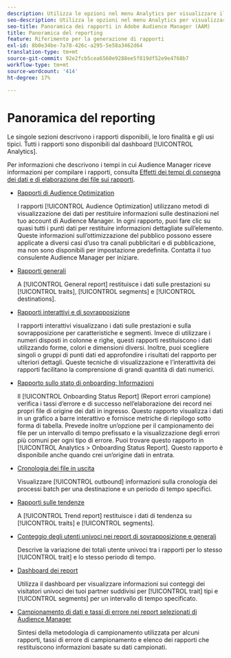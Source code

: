 ```yaml
---
description: Utilizza le opzioni nel menu Analytics per visualizzare il dashboard e vari rapporti.
seo-description: Utilizza le opzioni nel menu Analytics per visualizzare il dashboard e vari rapporti in Adobe Audience Manager (AAM).
seo-title: Panoramica dei rapporti in Adobe Audience Manager (AAM)
title: Panoramica del reporting
feature: Riferimento per la generazione di rapporti
exl-id: 8b0e34be-7a78-426c-a295-5e58a3462d64
translation-type: tm+mt
source-git-commit: 92e2fcb5cea6560e9288ee5f819df52e9e4768b7
workflow-type: tm+mt
source-wordcount: '414'
ht-degree: 17%

---
```


# Panoramica del reporting

Le singole sezioni descrivono i rapporti disponibili, le loro finalità e gli usi tipici. Tutti i rapporti sono disponibili dal dashboard [!UICONTROL Analytics].

Per informazioni che descrivono i tempi in cui Audience Manager riceve informazioni per compilare i rapporti, consulta [Effetti dei tempi di consegna dei dati e di elaborazione dei file sui rapporti](/help/using/reference/reporting-file-transfer-timeframe.md).

* [Rapporti di Audience Optimization](/help/using/reporting/audience-optimization-reports/audience-optimization-reports.md)

   I rapporti [!UICONTROL Audience Optimization] utilizzano metodi di visualizzazione dei dati per restituire informazioni sulle destinazioni nel tuo account di Audience Manager. In ogni rapporto, puoi fare clic su quasi tutti i punti dati per restituire informazioni dettagliate sull’elemento. Queste informazioni sull’ottimizzazione del pubblico possono essere applicate a diversi casi d’uso tra canali pubblicitari e di pubblicazione, ma non sono disponibili per impostazione predefinita. Contatta il tuo consulente Audience Manager per iniziare.

* [Rapporti generali](/help/using/reporting/general-reports.md)

   A [!UICONTROL General report] restituisce i dati sulle prestazioni su [!UICONTROL traits], [!UICONTROL segments] e [!UICONTROL destinations].

* [Rapporti interattivi e di sovrapposizione](/help/using/reporting/dynamic-reports/dynamic-reports.md)

   I rapporti interattivi visualizzano i dati sulle prestazioni e sulla sovrapposizione per caratteristiche e segmenti. Invece di utilizzare i numeri disposti in colonne e righe, questi rapporti restituiscono i dati utilizzando forme, colori e dimensioni diversi. Inoltre, puoi scegliere singoli o gruppi di punti dati ed approfondire i risultati del rapporto per ulteriori dettagli. Queste tecniche di visualizzazione e l’interattività dei rapporti facilitano la comprensione di grandi quantità di dati numerici.

* [Rapporto sullo stato di onboarding: Informazioni](/help/using/reporting/onboarding-status-report.md)

   Il [!UICONTROL Onboarding Status Report] (Report errori campione) verifica i tassi d’errore e di successo nell’elaborazione dei record nei propri file di origine dei dati in ingresso. Questo rapporto visualizza i dati in un grafico a barre interattivo e fornisce metriche di riepilogo sotto forma di tabella. Prevede inoltre un’opzione per il campionamento dei file per un intervallo di tempo prefissato e la visualizzazione degli errori più comuni per ogni tipo di errore. Puoi trovare questo rapporto in [!UICONTROL Analytics > Onboarding Status Report]. Questo rapporto è disponibile anche quando crei un’origine dati in entrata.

* [Cronologia dei file in uscita](/help/using/reporting/outbound-history-report.md)

   Visualizzare [!UICONTROL outbound] informazioni sulla cronologia dei processi batch per una destinazione e un periodo di tempo specifici.

* [Rapporti sulle tendenze](/help/using/reporting/trend-reports.md)

   A [!UICONTROL Trend report] restituisce i dati di tendenza su [!UICONTROL traits] e [!UICONTROL segments].

* [Conteggio degli utenti univoci nei report di sovrapposizione e generali](/help/using/reporting/unique-user-counts.md)

   Descrive la variazione dei totali utente univoci tra i rapporti per lo stesso [!UICONTROL trait] e lo stesso periodo di tempo.

* [Dashboard dei report](/help/using/reporting/trend-reports.md)

   Utilizza il dashboard per visualizzare informazioni sui conteggi dei visitatori univoci dei tuoi partner suddivisi per [!UICONTROL trait] tipi e [!UICONTROL segments] per un intervallo di tempo specificato.

* [Campionamento di dati e tassi di errore nei report selezionati di Audience Manager](/help/using/reporting/report-sampling.md)

   Sintesi della metodologia di campionamento utilizzata per alcuni rapporti, tassi di errore di campionamento e elenco dei rapporti che restituiscono informazioni basate su dati campionati.
